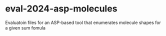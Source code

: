 # eval-2024-asp-molecules
Evaluatoin files for an ASP-based tool that enumerates molecule shapes for a given sum fomula
